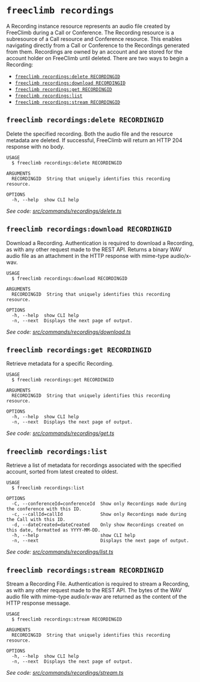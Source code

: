 `freeclimb recordings`
======================

A Recording instance resource represents an audio file created by FreeClimb during a Call or Conference. The Recording resource is a subresource of a Call resource and Conference resource. This enables navigating directly from a Call or Conference to the Recordings generated from them. Recordings are owned by an account and are stored for the account holder on FreeClimb until deleted. There are two ways to begin a Recording:

* [`freeclimb recordings:delete RECORDINGID`](#freeclimb-recordingsdelete-recordingid)
* [`freeclimb recordings:download RECORDINGID`](#freeclimb-recordingsdownload-recordingid)
* [`freeclimb recordings:get RECORDINGID`](#freeclimb-recordingsget-recordingid)
* [`freeclimb recordings:list`](#freeclimb-recordingslist)
* [`freeclimb recordings:stream RECORDINGID`](#freeclimb-recordingsstream-recordingid)

## `freeclimb recordings:delete RECORDINGID`

Delete the specified recording. Both the audio file and the resource metadata are deleted. If successful, FreeClimb will return an HTTP 204 response with no body.

```
USAGE
  $ freeclimb recordings:delete RECORDINGID

ARGUMENTS
  RECORDINGID  String that uniquely identifies this recording resource.

OPTIONS
  -h, --help  show CLI help
```

_See code: [src/commands/recordings/delete.ts](https://github.com/Documents/freeclimb-cli/blob/v0.1.0/src/commands/recordings/delete.ts)_

## `freeclimb recordings:download RECORDINGID`

Download a Recording. Authentication is required to download a Recording, as with any other request made to the REST API. Returns a binary WAV audio file as an attachment in the HTTP response with mime-type audio/x-wav.

```
USAGE
  $ freeclimb recordings:download RECORDINGID

ARGUMENTS
  RECORDINGID  String that uniquely identifies this recording resource.

OPTIONS
  -h, --help  show CLI help
  -n, --next  Displays the next page of output.
```

_See code: [src/commands/recordings/download.ts](https://github.com/Documents/freeclimb-cli/blob/v0.1.0/src/commands/recordings/download.ts)_

## `freeclimb recordings:get RECORDINGID`

Retrieve metadata for a specific Recording.

```
USAGE
  $ freeclimb recordings:get RECORDINGID

ARGUMENTS
  RECORDINGID  String that uniquely identifies this recording resource.

OPTIONS
  -h, --help  show CLI help
  -n, --next  Displays the next page of output.
```

_See code: [src/commands/recordings/get.ts](https://github.com/Documents/freeclimb-cli/blob/v0.1.0/src/commands/recordings/get.ts)_

## `freeclimb recordings:list`

Retrieve a list of metadata for recordings associated with the specified account, sorted from latest created to oldest.

```
USAGE
  $ freeclimb recordings:list

OPTIONS
  -C, --conferenceId=conferenceId  Show only Recordings made during the conference with this ID.
  -c, --callId=callId              Show only Recordings made during the Call with this ID.
  -d, --dateCreated=dateCreated    Only show Recordings created on this date, formatted as YYYY-MM-DD.
  -h, --help                       show CLI help
  -n, --next                       Displays the next page of output.
```

_See code: [src/commands/recordings/list.ts](https://github.com/Documents/freeclimb-cli/blob/v0.1.0/src/commands/recordings/list.ts)_

## `freeclimb recordings:stream RECORDINGID`

Stream a Recording File. Authentication is required to stream a Recording, as with any other request made to the REST API. The bytes of the WAV audio file with mime-type audio/x-wav are returned as the content of the HTTP response message.

```
USAGE
  $ freeclimb recordings:stream RECORDINGID

ARGUMENTS
  RECORDINGID  String that uniquely identifies this recording resource.

OPTIONS
  -h, --help  show CLI help
  -n, --next  Displays the next page of output.
```

_See code: [src/commands/recordings/stream.ts](https://github.com/Documents/freeclimb-cli/blob/v0.1.0/src/commands/recordings/stream.ts)_
